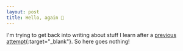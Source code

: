 ```yaml
---
layout: post
title: Hello, again 🚀
---
```


I'm trying to get back into writing about stuff I learn after a
[previous attempt][]{:target="_blank"}. So here goes nothing!

[previous attempt]: https://blog.aliou.me/posts/
